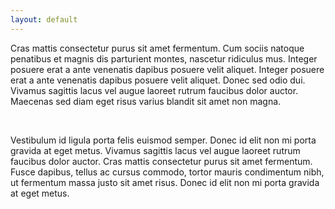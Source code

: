 ```yaml
---
layout: default
---
```

<div class="about container">
	<p class="p-text">Cras mattis consectetur purus sit amet fermentum. Cum sociis natoque penatibus et magnis dis parturient montes, nascetur ridiculus mus. Integer posuere erat a ante venenatis dapibus posuere velit aliquet. Integer posuere erat a ante venenatis dapibus posuere velit aliquet. Donec sed odio dui. Vivamus sagittis lacus vel augue laoreet rutrum faucibus dolor auctor. Maecenas sed diam eget risus varius blandit sit amet non magna.</p>
	<br>
	<p>Vestibulum id ligula porta felis euismod semper. Donec id elit non mi porta gravida at eget metus. Vivamus sagittis lacus vel augue laoreet rutrum faucibus dolor auctor. Cras mattis consectetur purus sit amet fermentum. Fusce dapibus, tellus ac cursus commodo, tortor mauris condimentum nibh, ut fermentum massa justo sit amet risus. Donec id elit non mi porta gravida at eget metus.
	</p>
</div>
